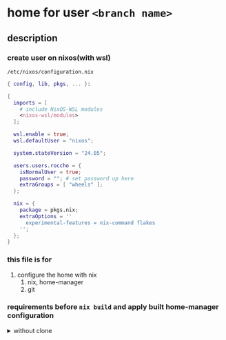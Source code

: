 # home for user `<branch name>`

## description

### create user on nixos(with wsl)

`/etc/nixos/configuration.nix`

```nix
{ config, lib, pkgs, ... }:

{
  imports = [
    # include NixOS-WSL modules
    <nixos-wsl/modules>
  ];

  wsl.enable = true;
  wsl.defaultUser = "nixos";

  system.stateVersion = "24.05";

  users.users.roccho = {
    isNormalUser = true;
    password = ""; # set password up here
    extraGroups = [ "wheels" ];
  };

  nix = {
    package = pkgs.nix;
    extraOptions = ''
      experimental-features = nix-command flakes
    '';
  };
}
```

### this file is for

1. configure the home with nix
   1. nix, home-manager
   2. git


### requirements before `nix build` and apply built home-manager configuration

<details>
<summary>without clone</summary>

* `nix build github:PorcoRosso85/home/branch_name#homeConfigurations.roccho.activationPackage`

<details>
<summary>with clone</summary>

* `git init`
* `git remote add origin https://github.com/PorcoRosso85/home.git`
* checkout to branch 'branch_name'
* `nix build .#homeConfigurations.roccho.activationPackage`
* `./result/activate`
